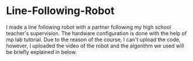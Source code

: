 # Line-Following-Robot
I made a line following robot with a partner following my high school teacher's supervision. The hardware configuration is done with the help of mp lab tutorial. Due to the reason of the course, I can't upload the code, however, I uploaded the video of the robot and the algorithm we used will be briefly explained in below. 
